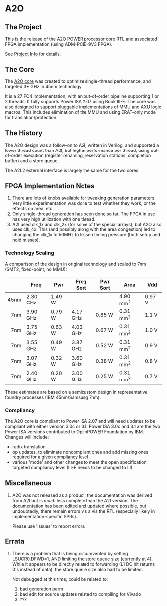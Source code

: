 # A2O

## The Project
This is the release of the A2O POWER processor core RTL and associated FPGA implementation (using ADM-PCIE-9V3 FPGA).

See [Project Info](rel/readme.md) for details.

## The Core
The [A2O core](rel/doc/A2O_UM.pdf) was created to optimize single-thread performance, and targeted 3+ GHz in 45nm technology.

It is a 27 FO4 implementation, with an out-of-order pipeline supporting 1 or 2 threads.  It fully supports Power ISA 2.07 using Book III-E.
The core was also designed to support pluggable implementations of MMU and AXU logic macros.
This includes elimination of the MMU and using ERAT-only mode for translation/protection.

## The History

The A2O design was a follow-on to A2I, written in Verilog, and supported a lower thread count than A2I, but higher performance per thread, using out-of-order execution
(register renaming, reservation stations, completion buffer) and a store queue.

The A2L2 external interface is largely the same for the two cores.

## FPGA Implementation Notes

1. There are lots of knobs available for tweaking generation parameters.  Very little experimentation was done to test whether they work, or the effects on area, etc.
2. Only single-thread generation has been done so far.  The FPGA in use has very high utilization with one thread.
3. A2I used clk_1x and clk_2x (for some of the special arrays), but A2O also uses clk_4x.  This (and possibly along with the area congestion) led to changing the clk_1x to 50MHz to lessen timing pressure
(both setup and hold misses).

### Technology Scaling

A comparison of the design in original technology and scaled to 7nm (SMT2, fixed-point, no MMU):

|      |Freq     |Pwr    |Freq Sort|Pwr Sort|Area     |Vdd    |
|-----:|---------|-------|---------|--------|---------|-------|
|45nm  |2.30 GHz |1.49 W |         |        |4.90 mm<sup>2</sup> |0.97 V |
| 7nm  |3.90 GHz |0.79 W |4.17 GHz |0.85 W  |0.31 mm<sup>2</sup> |1.1  V |
| 7nm  |3.75 GHz |0.63 W |4.03 GHz |0.67 W  |0.31 mm<sup>2</sup> |1.0  V |
| 7nm  |3.55 GHz |0.49 W |3.87 GHz |0.52 W  |0.31 mm<sup>2</sup> |0.9  V |
| 7nm  |3.07 GHz |0.32 W |3.60 GHz |0.38 W  |0.31 mm<sup>2</sup> |0.8  V |
| 7nm  |2.40 GHz |0.20 W |3.00 GHz |0.25 W  |0.31 mm<sup>2</sup> |0.7  V |

These estimates are based on a semicustom design in representative foundry processes (IBM 45nm/Samsung 7nm).

### Compliancy

The A2O core is compliant to Power ISA 2.07 and will need updates to be compliant with either version 3.0c or 3.1.
Power ISA 3.0c and 3.1 are the two Power ISA versions contributed to OpenPOWER Foundation by IBM.  Changes will include:

* radix translation
* op updates, to eliminate noncompliant ones and add missing ones required for a given compliancy level
* various 'mode' and other changes to meet the open specification targeted compliancy level (III-E needs to be changed to III)

## Miscellaneous

1. A2O was not released as a product; the documentation was derived from A2I but is *much* less complete than the A2I version.
The documentation has been edited and updated where possible, but undoubtedly, there
remain errors vis a vis the RTL (especially likely in implementation-specific SPRs).

      Please use 'issues' to report errors.

## Errata

1. There is a problem that is being circumvented by setting LSUCR0.DFWD=1, AND limiting the store queue size (currently at 4).  While it appears
to be directly related to forwarding (L1 DC hit returns 0's instead of data), the store queue size also had to be limited.

      Not debugged at this time; could be related to:
      1. bad generation parm
      2. bad edit for source updates related to compiling for Vivado
      3. ???

